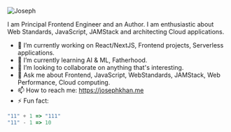![Joseph](https://josephkhan.me/wp-content/uploads/2020/07/poster.png)

I am Principal Frontend Engineer and an Author. I am enthusiastic about Web Standards, JavaScript, JAMStack and architecting Cloud applications. 

- 🔭 I’m currently working on React/NextJS, Frontend projects, Serverless applications.
- 🌱 I’m currently learning AI & ML, Fatherhood.
- 👯 I’m looking to collaborate on anything that's interesting.
- 💬 Ask me about Frontend, JavaScript, WebStandards, JAMStack, Web Performance, Cloud computing.
- 📫 How to reach me: https://josephkhan.me
- ⚡ Fun fact:
```js 
"11" + 1 => "111"
"11" - 1 => 10
```

